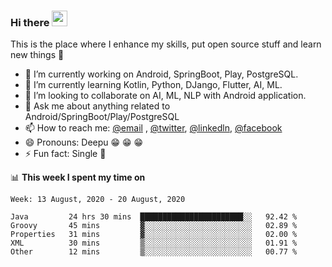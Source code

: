 ### Hi there <img src="https://media.giphy.com/media/hvRJCLFzcasrR4ia7z/giphy.gif" width="25px">
This is the place where I enhance my skills, put open source stuff and learn new things :rofl:

- 🔭 I’m currently working on Android, SpringBoot, Play, PostgreSQL. 
- 🌱 I’m currently learning Kotlin, Python, DJango, Flutter, AI, ML.
- 👯 I’m looking to collaborate on AI, ML, NLP with Android application.
- 💬 Ask me about anything related to Android/SpringBoot/Play/PostgreSQL
- 📫 How to reach me: [@email](deepakgupta7403@gmail.com) , [@twitter](https://twitter.com/deepakgupta7403), [@linkedln](https://in.linkedin.com/in/deepak-gupta-23b3b1113), [@facebook](https://facebook.com/deepakgupta7403)
- 😄 Pronouns: Deepu :grin: :grin: :grin:
- ⚡ Fun fact: Single :grimacing:

📊 **This week I spent my time on**

<!--START_SECTION:waka-->
```text
Week: 13 August, 2020 - 20 August, 2020

Java         24 hrs 30 mins  ███████████████████████░░   92.42 % 
Groovy       45 mins         ▓░░░░░░░░░░░░░░░░░░░░░░░░   02.89 % 
Properties   31 mins         ▓░░░░░░░░░░░░░░░░░░░░░░░░   02.00 % 
XML          30 mins         ▒░░░░░░░░░░░░░░░░░░░░░░░░   01.91 % 
Other        12 mins         ▒░░░░░░░░░░░░░░░░░░░░░░░░   00.77 % 
```
<!--END_SECTION:waka-->
